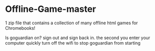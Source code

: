 # Offline-Game-master
1 zip file that contains a collection of many offline html games for Chromebooks!

Is goguardian on? sign out and sign back in. the second you enter your computer quickly turn off the wifi to stop goguardian from starting
